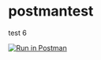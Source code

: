 # postmantest
test 6


[![Run in Postman](https://run.pstmn.io/button.svg)](https://toothapps-partners.postman.co/collection/29045362-7569ca30-d987-4f08-9424-67a62cdb13d6?source=rip_markdown)
